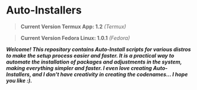 # Auto-Installers
>**Current Version Termux App: 1.2** _(Termux)_

>**Current Version Fedora Linux: 1.0.1** _(Fedora)_


**_Welcome! This repository contains Auto-Install scripts for various distros to make the setup process easier and faster. It is a practical way to automate the installation of packages and adjustments in the system, making everything simpler and faster. I even love creating Auto-Installers, and I don't have creativity in creating the codenames... I hope you like :)._**
